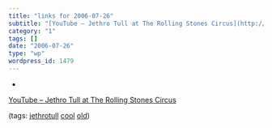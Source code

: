 ```yaml
---
title: "links for 2006-07-26"
subtitle: "[YouTube – Jethro Tull at The Rolling Stones Circus](http://www.youtube.com/watch?v=F6MsNjhNqDg&sear..."
category: "1"
tags: []
date: "2006-07-26"
type: "wp"
wordpress_id: 1479
---
```

- 
[YouTube – Jethro Tull at The Rolling Stones Circus](http://www.youtube.com/watch?v=F6MsNjhNqDg&search=jethro%20tull%20circus)

(tags: [jethrotull](http://del.icio.us/pitosalas/jethrotull) [cool](http://del.icio.us/pitosalas/cool) [old](http://del.icio.us/pitosalas/old))